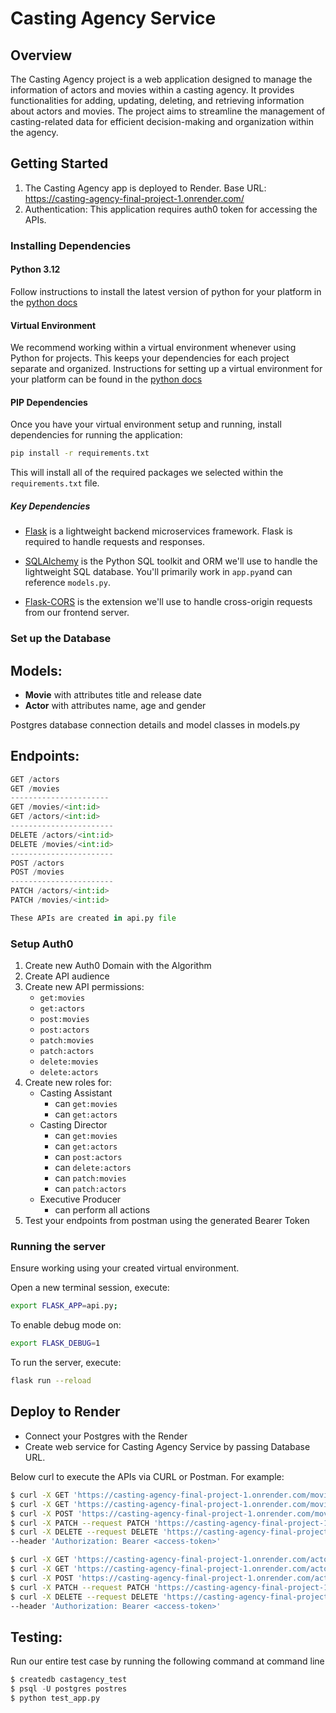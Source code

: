 # Casting Agency Service

## Overview

The Casting Agency project is a web application designed to manage the information of actors and movies within a casting agency. It provides functionalities for adding, updating, deleting, and retrieving information about actors and movies. The project aims to streamline the management of casting-related data for efficient decision-making and organization within the agency.

## Getting Started

1. The Casting Agency app is deployed to Render.
Base URL:  https://casting-agency-final-project-1.onrender.com/
2. Authentication: This application requires auth0 token for accessing the APIs.

### Installing Dependencies

#### Python 3.12

Follow instructions to install the latest version of python for your platform in the [python docs](https://docs.python.org/3/using/unix.html#getting-and-installing-the-latest-version-of-python)

#### Virtual Environment

We recommend working within a virtual environment whenever using Python for projects. This keeps your dependencies for each project separate and organized. Instructions for setting up a virtual environment for your platform can be found in the [python docs](https://packaging.python.org/guides/installing-using-pip-and-virtual-environments/)

#### PIP Dependencies

Once you have your virtual environment setup and running, install dependencies for running the application:

```bash
pip install -r requirements.txt
```

This will install all of the required packages we selected within the `requirements.txt` file.

##### Key Dependencies

- [Flask](http://flask.pocoo.org/) is a lightweight backend microservices framework. Flask is required to handle requests and responses.

- [SQLAlchemy](https://www.sqlalchemy.org/) is the Python SQL toolkit and ORM we'll use to handle the lightweight SQL database. You'll primarily work in `app.py`and can reference `models.py`.

- [Flask-CORS](https://flask-cors.readthedocs.io/en/latest/#) is the extension we'll use to handle cross-origin requests from our frontend server.

### Set up the Database

## Models:

- **Movie** with attributes title and release date
- **Actor** with attributes name, age and gender

Postgres database connection details and model classes in models.py

## Endpoints:

```python
GET /actors 
GET /movies
----------------------
GET /movies/<int:id>
GET /actors/<int:id>
-----------------------
DELETE /actors/<int:id> 
DELETE /movies/<int:id>
-----------------------
POST /actors 
POST /movies
-----------------------
PATCH /actors/<int:id> 
PATCH /movies/<int:id>

These APIs are created in api.py file
```

### Setup Auth0

1. Create new Auth0 Domain with the Algorithm
2. Create API audience
3. Create new API permissions:
   - `get:movies`
   - `get:actors`
   - `post:movies`
   - `post:actors`
   - `patch:movies`
   - `patch:actors`
   - `delete:movies`
   - `delete:actors`
4. Create new roles for:
   - Casting Assistant
     - can `get:movies`
     - can `get:actors`
   - Casting Director
     - can `get:movies`
     - can `get:actors`
     - can `post:actors`
     - can `delete:actors`
     - can `patch:movies`
     - can `patch:actors`
   - Executive Producer
     - can perform all actions
7. Test your endpoints from postman using the generated Bearer Token

### Running the server

Ensure working using your created virtual environment.

Open a new terminal session, execute:

```bash
export FLASK_APP=api.py;
```

To enable debug mode on:

```bash
export FLASK_DEBUG=1
```

To run the server, execute:

```bash
flask run --reload
```

## Deploy to Render

 - Connect your Postgres with the Render
 - Create web service for Casting Agency Service by passing Database URL.

 Below curl to execute the APIs via CURL or Postman.
For example:

```bash
$ curl -X GET 'https://casting-agency-final-project-1.onrender.com/movies' \ --header 'Authorization: Bearer <access-token>'
$ curl -X GET 'https://casting-agency-final-project-1.onrender.com/movies/1' \ --header 'Authorization: Bearer <access-token>'
$ curl -X POST 'https://casting-agency-final-project-1.onrender.com/movies' \ --header 'Authorization: Bearer <access-token>'
$ curl -X PATCH --request PATCH 'https://casting-agency-final-project-1.onrender.com/movies/1' \ --header 'Authorization: Bearer <access-token>'
$ curl -X DELETE --request DELETE 'https://casting-agency-final-project-1.onrender.com/movies/1' \
--header 'Authorization: Bearer <access-token>'

$ curl -X GET 'https://casting-agency-final-project-1.onrender.com/actors' \ --header 'Authorization: Bearer <access-token>'
$ curl -X GET 'https://casting-agency-final-project-1.onrender.com/actors/1' \ --header 'Authorization: Bearer <access-token>' 
$ curl -X POST 'https://casting-agency-final-project-1.onrender.com/actors' \ --header 'Authorization: Bearer <access-token>'
$ curl -X PATCH --request PATCH 'https://casting-agency-final-project-1.onrender.com/actors/1' \ --header 'Authorization: Bearer <access-token>'
$ curl -X DELETE --request DELETE 'https://casting-agency-final-project-1.onrender.com/actors/1' \
--header 'Authorization: Bearer <access-token>'
```

## Testing:

Run our entire test case by running the following command at command line

```python
$ createdb castagency_test
$ psql -U postgres postres
$ python test_app.py
```
